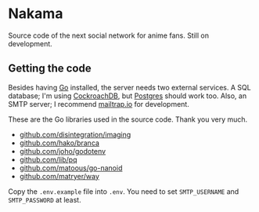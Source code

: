 # Nakama

Source code of the next social network for anime fans. Still on development.

## Getting the code

Besides having [Go](https://golang.org/) installed, the server needs two external services. A SQL database; I'm using [CockroachDB](https://www.cockroachlabs.com/), but [Postgres](https://www.postgresql.org/) should work too. Also, an SMTP server; I recommend [mailtrap.io](https://mailtrap.io/) for development.

These are the Go libraries used in the source code. Thank you very much.
 - [github.com/disintegration/imaging](https://github.com/disintegration/imaging)
 - [github.com/hako/branca](https://github.com/hako/branca)
 - [github.com/joho/godotenv](https://github.com/joho/godotenv)
 - [github.com/lib/pq](https://github.com/lib/pq)
 - [github.com/matoous/go-nanoid](https://github.com/matoous/go-nanoid)
 - [github.com/matryer/way](https://github.com/matryer/way)

Copy the `.env.example` file into `.env`. You need to set `SMTP_USERNAME` and `SMTP_PASSWORD` at least.
